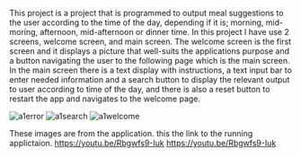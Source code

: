 This project is a project that is programmed to output meal suggestions to the user
according to the time of the day, depending if it is; morning, mid-moring, 
afternoon, mid-afternoon or dinner time. 
In this project I have use 2 screens, welcome screen, and main screen.
The welcome screen is the first screen and it displays a picture that well-suits
the applications purpose and a button navigating the user to the following page 
which is the main screen.
In the main screen there is a text display with instructions, a text input bar 
to enter needed information and a search button to display the relevant output to 
user according to time of the day, and there is also a reset button to restart the app
and navigates to the welcome page.

![a1error](https://github.com/user-attachments/assets/9817c6ec-b1c5-4b98-9507-43f25ebd5eec)
![a1search](https://github.com/user-attachments/assets/bad0fe7e-16d4-4afe-810c-9d3aa9635a6f)
![a1welcome](https://github.com/user-attachments/assets/120cb6af-fe06-4f2c-b5dc-7a32a6bfe769) 

These images are from the application.
this the link to the running applictaion.
https://youtu.be/Rbgwfs9-Iuk 
https://youtu.be/Rbgwfs9-Iuk 
